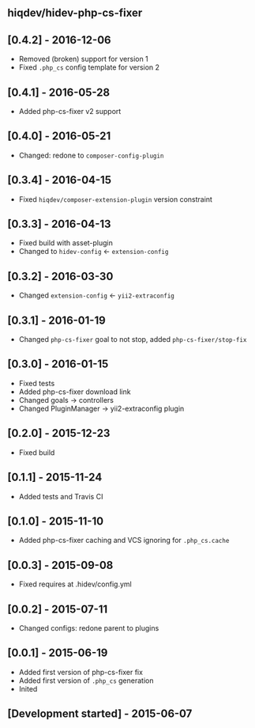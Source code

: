 hiqdev/hidev-php-cs-fixer
-------------------------

## [0.4.2] - 2016-12-06

- Removed (broken) support for version 1
- Fixed `.php_cs` config template for version 2

## [0.4.1] - 2016-05-28

- Added php-cs-fixer v2 support

## [0.4.0] - 2016-05-21

- Changed: redone to `composer-config-plugin`

## [0.3.4] - 2016-04-15

- Fixed `hiqdev/composer-extension-plugin` version constraint

## [0.3.3] - 2016-04-13

- Fixed build with asset-plugin
- Changed to `hidev-config` <- `extension-config`

## [0.3.2] - 2016-03-30

- Changed `extension-config` <- `yii2-extraconfig`

## [0.3.1] - 2016-01-19

- Changed `php-cs-fixer` goal to not stop, added `php-cs-fixer/stop-fix`

## [0.3.0] - 2016-01-15

- Fixed tests
- Added php-cs-fixer download link
- Changed goals -> controllers
- Changed PluginManager -> yii2-extraconfig plugin

## [0.2.0] - 2015-12-23

- Fixed build

## [0.1.1] - 2015-11-24

- Added tests and Travis CI

## [0.1.0] - 2015-11-10

- Added php-cs-fixer caching and VCS ignoring for `.php_cs.cache`

## [0.0.3] - 2015-09-08

- Fixed requires at .hidev/config.yml

## [0.0.2] - 2015-07-11

- Changed configs: redone parent to plugins

## [0.0.1] - 2015-06-19

- Added first version of php-cs-fixer fix
- Added first version of `.php_cs` generation
- Inited

## [Development started] - 2015-06-07
